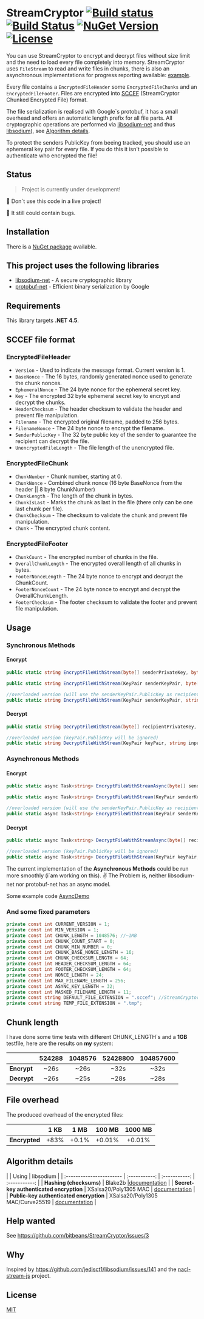 # StreamCryptor [![Build status](https://img.shields.io/appveyor/ci/bitbeans/StreamCryptor.svg?style=flat-square)](https://ci.appveyor.com/project/bitbeans/streamcryptor) [![Build Status](https://img.shields.io/travis/bitbeans/StreamCryptor.svg?style=flat-square)](https://travis-ci.org/bitbeans/StreamCryptor) [![NuGet Version](https://img.shields.io/nuget/v/StreamCryptor.svg?style=flat-square)](https://www.nuget.org/packages/StreamCryptor/) [![License](http://img.shields.io/badge/license-MIT-green.svg?style=flat-square)](https://github.com/bitbeans/StreamCryptor/blob/master/LICENSE)
You can use StreamCryptor to encrypt and decrypt files without size limit and the need to load every file completely into memory.
StreamCryptor uses `FileStream` to read and write files in chunks, there is also an asynchronous implementations for progress reporting available: [example](../master/examples/DemoAsync.md). 

Every file contains a `EncryptedFileHeader` some `EncryptedFileChunks` and an `EncryptedFileFooter`.
Files are encrypted into [SCCEF](https://github.com/bitbeans/StreamCryptor#sccef-file-format) (StreamCryptor Chunked Encrypted File) format.

The file serialization is realised with Google`s protobuf, it has a small overhead and offers an automatic length prefix for all file parts.
All cryptographic operations are performed via [libsodium-net](https://github.com/adamcaudill/libsodium-net) and thus [libsodium](https://github.com/jedisct1/libsodium)), see [Algorithm details](https://github.com/bitbeans/StreamCryptor#algorithm-details).

To protect the senders PublicKey from beeing tracked, you should use an ephemeral key pair for every file. If you do this it isn't possible to authenticate who encrypted the file!

## Status

> Project is currently under development!

:facepunch: Don`t use this code in a live project!

:bug: It still could contain bugs.

## Installation

There is a [NuGet package](https://www.nuget.org/packages/StreamCryptor/) available.

## This project uses the following libraries

  * [libsodium-net] - A secure cryptographic library
  * [protobuf-net] - Efficient binary serialization by Google


[libsodium-net]:https://github.com/adamcaudill/libsodium-net
[protobuf-net]:https://code.google.com/p/protobuf-net/

## Requirements

This library targets **.NET 4.5**.

## SCCEF file format

### EncryptedFileHeader
- `Version` - Used to indicate the message format. Current version is 1.
- `BaseNonce` - The 16 bytes, randomly generated nonce used to generate the chunk nonces.
- `EphemeralNonce` - The 24 byte nonce for the ephemeral secret key.
- `Key` - The encrypted 32 byte ephemeral secret key to encrypt and decrypt the chunks.
- `HeaderChecksum` - The header checksum to validate the header and prevent file manipulation.
- `Filename` - The encrypted original filename, padded to 256 bytes.
- `FilenameNonce` -  The 24 byte nonce to encrypt the filename.
- `SenderPublicKey` - The 32 byte public key of the sender to guarantee the recipient can decrypt the file.
- `UnencryptedFileLength` - The file length of the unencrypted file.

### EncryptedFileChunk
- `ChunkNumber` - Chunk number, starting at 0.
- `ChunkNonce` - Combined chunk nonce (16 byte BaseNonce from the header || 8 byte ChunkNumber)
- `ChunkLength` - The length of the chunk in bytes.
- `ChunkIsLast` - Marks the chunk as last in the file (there only can be one last chunk per file).
- `ChunkChecksum` - The checksum to validate the chunk and prevent file manipulation.
- `Chunk` - The encrypted chunk content.

### EncryptedFileFooter
- `ChunkCount` - The encrypted number of chunks in the file.
- `OverallChunkLength` - The encrypted overall length of all chunks in bytes.
- `FooterNonceLength` - The 24 byte nonce to encrypt and decrypt the ChunkCount.
- `FooterNonceCount` - The 24 byte nonce to encrypt and decrypt the OverallChunkLength.
- `FooterChecksum` - The footer checksum to validate the footer and prevent file manipulation.

## Usage

### Synchronous Methods

#### Encrypt
```csharp
public static string EncryptFileWithStream(byte[] senderPrivateKey, byte[] senderPublicKey, byte[] recipientPublicKey, string inputFile, string outputFolder = null, string fileExtension = DEFAULT_FILE_EXTENSION, bool maskFileName = false)
```

```csharp
public static string EncryptFileWithStream(KeyPair senderKeyPair, byte[] recipientPublicKey, string inputFile, string outputFolder = null, string fileExtension = DEFAULT_FILE_EXTENSION, bool maskFileName = false)
```

```csharp
//overloaded version (will use the senderKeyPair.PublicKey as recipientPublicKey)
public static string EncryptFileWithStream(KeyPair senderKeyPair, string inputFile, string outputFolder = null, string fileExtension = DEFAULT_FILE_EXTENSION, bool maskFileName = false) 
```
#### Decrypt
```csharp
public static string DecryptFileWithStream(byte[] recipientPrivateKey, string inputFile, string outputFolder, bool overWrite = false)
```

```csharp
//overloaded version (keyPair.PublicKey will be ignored)
public static string DecryptFileWithStream(KeyPair keyPair, string inputFile, string outputFolder, bool overWrite = false)
```

### Asynchronous Methods

#### Encrypt
```csharp
public static async Task<string> EncryptFileWithStreamAsync(byte[] senderPrivateKey, byte[] senderPublicKey, byte[] recipientPublicKey, string inputFile, IProgress<StreamCryptorTaskAsyncProgress> encryptionProgress = null, string outputFolder = null, string fileExtension = DEFAULT_FILE_EXTENSION, bool maskFileName = false)
```

```csharp
public static async Task<string> EncryptFileWithStream(KeyPair senderKeyPair, byte[] recipientPublicKey, string inputFile, IProgress<StreamCryptorTaskAsyncProgress> encryptionProgress = null, string outputFolder = null, string fileExtension = DEFAULT_FILE_EXTENSION, bool maskFileName = false)
```

```csharp
//overloaded version (will use the senderKeyPair.PublicKey as recipientPublicKey)
public static async Task<string> EncryptFileWithStream(KeyPair senderKeyPair, string inputFile, IProgress<StreamCryptorTaskAsyncProgress> encryptionProgress = null, string outputFolder = null, string fileExtension = DEFAULT_FILE_EXTENSION, bool maskFileName = false) 
```
#### Decrypt
```csharp
public static async Task<string> DecryptFileWithStreamAsync(byte[] recipientPrivateKey, string inputFile, string outputFolder, IProgress<StreamCryptorTaskAsyncProgress> decryptionProgress = null, bool overWrite = false)
```

```csharp
//overloaded version (keyPair.PublicKey will be ignored)
public static async Task<string> DecryptFileWithStream(KeyPair keyPair, string inputFile, string outputFolder, IProgress<StreamCryptorTaskAsyncProgress> decryptionProgress = null, bool overWrite = false)
```

The current implementation of the **Asynchronous Methods** could be run more smoothly (i`am working on this). :v:
The Problem is, neither libsodium-net nor protobuf-net has an async model.

Some example code [AsyncDemo](examples/DemoAsync.md)

### And some fixed parameters
```csharp
private const int CURRENT_VERSION = 1;
private const int MIN_VERSION = 1;
private const int CHUNK_LENGTH = 1048576; //~1MB
private const int CHUNK_COUNT_START = 0;
private const int CHUNK_MIN_NUMBER = 0;
private const int CHUNK_BASE_NONCE_LENGTH = 16;
private const int CHUNK_CHECKSUM_LENGTH = 64;
private const int HEADER_CHECKSUM_LENGTH = 64;
private const int FOOTER_CHECKSUM_LENGTH = 64;
private const int NONCE_LENGTH = 24;
private const int MAX_FILENAME_LENGTH = 256;
private const int ASYNC_KEY_LENGTH = 32;
private const int MASKED_FILENAME_LENGTH = 11;
private const string DEFAULT_FILE_EXTENSION = ".sccef"; //StreamCryptor Chunked Encrypted File
private const string TEMP_FILE_EXTENSION = ".tmp";
```

## Chunk length

I have done some time tests with different CHUNK_LENGTH`s and a **1GB** testfile, here are the results on **my** system:

|             | 524288      | 1048576     | 52428800    | 104857600   |
| :----------- | :-----------: | :-----------: | :-----------: | :-----------: |
| **Encrypt**     | ~26s        | ~26s        | ~32s        | ~32s        |
| **Decrypt**     | ~26s        | ~25s        | ~28s        |   ~28s      |

## File overhead

The produced overhead of the encrypted files:

|             | 1 KB      | 1 MB     | 100 MB    | 1000 MB   |
| :----------- | :-----------: | :-----------: | :-----------: | :-----------: |
| **Encrypted**     | +83%        | +0.1%        | +0.01%        |   +0.01%      |

## Algorithm details

|             | Using      | libsodium     | 
| :----------------------- | :-----------: | :-----------: | :-----------: |
| **Hashing (checksums)**    | Blake2b        |[documentation](http://doc.libsodium.org/hashing/generic_hashing.html) | 
| **Secret-key authenticated encryption**     | XSalsa20/Poly1305 MAC        | [documentation](http://doc.libsodium.org/secret-key_cryptography/authenticated_encryption.html)       | 
| **Public-key authenticated encryption**    | XSalsa20/Poly1305 MAC/Curve25519        | [documentation](http://doc.libsodium.org/public-key_cryptography/authenticated_encryption.html)        |

## Help wanted
See https://github.com/bitbeans/StreamCryptor/issues/3

## Why
Inspired by https://github.com/jedisct1/libsodium/issues/141 and the [nacl-stream-js](https://github.com/dchest/nacl-stream-js) project.

## License
[MIT](https://en.wikipedia.org/wiki/MIT_License)
